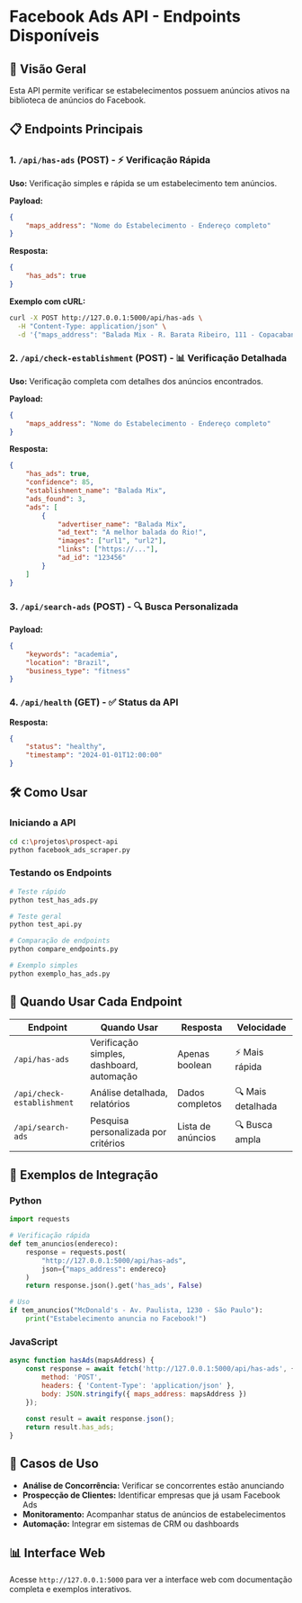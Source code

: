 # Facebook Ads API - Endpoints Disponíveis

## 🚀 Visão Geral

Esta API permite verificar se estabelecimentos possuem anúncios ativos na biblioteca de anúncios do Facebook.

## 📋 Endpoints Principais

### 1. `/api/has-ads` (POST) - ⚡ Verificação Rápida

**Uso:** Verificação simples e rápida se um estabelecimento tem anúncios.

**Payload:**
```json
{
    "maps_address": "Nome do Estabelecimento - Endereço completo"
}
```

**Resposta:**
```json
{
    "has_ads": true
}
```

**Exemplo com cURL:**
```bash
curl -X POST http://127.0.0.1:5000/api/has-ads \
  -H "Content-Type: application/json" \
  -d '{"maps_address": "Balada Mix - R. Barata Ribeiro, 111 - Copacabana, Rio de Janeiro - RJ"}'
```

### 2. `/api/check-establishment` (POST) - 📊 Verificação Detalhada

**Uso:** Verificação completa com detalhes dos anúncios encontrados.

**Payload:**
```json
{
    "maps_address": "Nome do Estabelecimento - Endereço completo"
}
```

**Resposta:**
```json
{
    "has_ads": true,
    "confidence": 85,
    "establishment_name": "Balada Mix",
    "ads_found": 3,
    "ads": [
        {
            "advertiser_name": "Balada Mix",
            "ad_text": "A melhor balada do Rio!",
            "images": ["url1", "url2"],
            "links": ["https://..."],
            "ad_id": "123456"
        }
    ]
}
```

### 3. `/api/search-ads` (POST) - 🔍 Busca Personalizada

**Payload:**
```json
{
    "keywords": "academia",
    "location": "Brazil",
    "business_type": "fitness"
}
```

### 4. `/api/health` (GET) - ✅ Status da API

**Resposta:**
```json
{
    "status": "healthy",
    "timestamp": "2024-01-01T12:00:00"
}
```

## 🛠️ Como Usar

### Iniciando a API
```bash
cd c:\projetos\prospect-api
python facebook_ads_scraper.py
```

### Testando os Endpoints
```bash
# Teste rápido
python test_has_ads.py

# Teste geral
python test_api.py

# Comparação de endpoints
python compare_endpoints.py

# Exemplo simples
python exemplo_has_ads.py
```

## 📝 Quando Usar Cada Endpoint

| Endpoint | Quando Usar | Resposta | Velocidade |
|----------|-------------|----------|------------|
| `/api/has-ads` | Verificação simples, dashboard, automação | Apenas boolean | ⚡ Mais rápida |
| `/api/check-establishment` | Análise detalhada, relatórios | Dados completos | 🔍 Mais detalhada |
| `/api/search-ads` | Pesquisa personalizada por critérios | Lista de anúncios | 🔍 Busca ampla |

## 🔧 Exemplos de Integração

### Python
```python
import requests

# Verificação rápida
def tem_anuncios(endereco):
    response = requests.post(
        "http://127.0.0.1:5000/api/has-ads",
        json={"maps_address": endereco}
    )
    return response.json().get('has_ads', False)

# Uso
if tem_anuncios("McDonald's - Av. Paulista, 1230 - São Paulo"):
    print("Estabelecimento anuncia no Facebook!")
```

### JavaScript
```javascript
async function hasAds(mapsAddress) {
    const response = await fetch('http://127.0.0.1:5000/api/has-ads', {
        method: 'POST',
        headers: { 'Content-Type': 'application/json' },
        body: JSON.stringify({ maps_address: mapsAddress })
    });
    
    const result = await response.json();
    return result.has_ads;
}
```

## 🎯 Casos de Uso

- **Análise de Concorrência:** Verificar se concorrentes estão anunciando
- **Prospecção de Clientes:** Identificar empresas que já usam Facebook Ads
- **Monitoramento:** Acompanhar status de anúncios de estabelecimentos
- **Automação:** Integrar em sistemas de CRM ou dashboards

## 📊 Interface Web

Acesse `http://127.0.0.1:5000` para ver a interface web com documentação completa e exemplos interativos.
